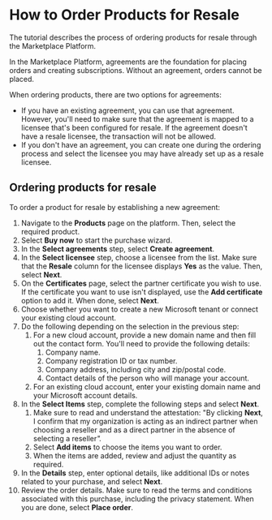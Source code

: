 # How to Order Products for Resale

The tutorial describes the process of ordering products for resale through the Marketplace Platform.&#x20;

In the Marketplace Platform, agreements are the foundation for placing orders and creating subscriptions. Without an agreement, orders cannot be placed.&#x20;

When ordering products, there are two options for agreements:

* If you have an existing agreement, you can use that agreement. However, you'll need to make sure that the agreement is mapped to a licensee that's been configured for resale. If the agreement doesn't have a resale licensee, the transaction will not be allowed.
* If you don't have an agreement, you can create one during the ordering process and select the licensee you may have already set up as a resale licensee.

## Ordering products for resale

To order a product for resale by establishing a new agreement:

1. Navigate to the **Products** page on the platform. Then, select the required product.
2. Select **Buy now** to start the purchase wizard.&#x20;
3. In the **Select agreements** step, select **Create agreement**.
4. In the **Select licensee** step, choose a licensee from the list.  Make sure that the **Resale** column for the licensee displays **Yes** as the value. Then, select **Next**.&#x20;
5. On the **Certificates** page, select the partner certificate you wish to use. If the certificate you want to use isn't displayed, use the **Add certificate** option to add it. When done, select **Next**.
6. Choose whether you want to create a new Microsoft tenant or connect your existing cloud account.
7. Do the following depending on the selection in the previous step:
   1. For a new cloud account, provide a new domain name and then fill out the contact form. You'll need to provide the following details:
      1. Company name.
      2. Company registration ID or tax number.
      3. Company address, including city and zip/postal code.
      4. Contact details of the person who will manage your account.
   2. For an existing cloud account, enter your existing domain name and your Microsoft account details.
8. In the **Select Items** step, complete the following steps and select **Next**.
   1. Make sure to read and understand the attestation: "By clicking **Next**, I confirm that my organization is acting as an indirect partner when choosing a reseller and as a direct partner in the absence of selecting a reselle&#x72;_"._
   2. Select **Add items** to choose the items you want to order.&#x20;
   3. When the items are added, review and adjust the quantity as required.
9. In the **Details** step, enter optional details, like additional IDs or notes related to your purchase, and select **Next**.
10. Review the order details. Make sure to read the terms and conditions associated with this purchase, including the privacy statement. When you are done, select **Place order**.

